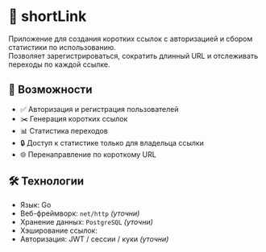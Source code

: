 # 🔗 shortLink

Приложение для создания коротких ссылок с авторизацией и сбором статистики по использованию.  
Позволяет зарегистрироваться, сократить длинный URL и отслеживать переходы по каждой ссылке.

## 🚀 Возможности

- ✅ Авторизация и регистрация пользователей
- ✂️ Генерация коротких ссылок
- 📊 Статистика переходов
- 🔒 Доступ к статистике только для владельца ссылки
- 🌐 Перенаправление по короткому URL

## 🛠 Технологии

- Язык: Go
- Веб-фреймворк: `net/http` *(уточни)*
- Хранение данных: `PostgreSQL` *(уточни)*
- Хэширование ссылок: 
- Авторизация: JWT / сессии / куки *(уточни)*
